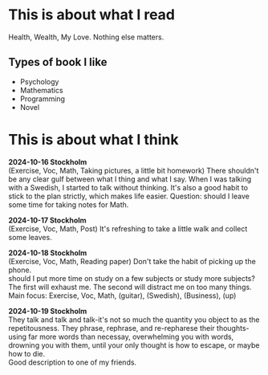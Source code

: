# This is about what I read
Health, Wealth, My Love. Nothing else matters.

## Types of book I like
* Psychology
* Mathematics
* Programming
* Novel

# This is about what I think
**2024-10-16 Stockholm**\
(Exercise, Voc, Math, Taking pictures, a little bit homework)
There shouldn't be any clear gulf between what I thing and what I say. When I was talking with a Swedish, I started to talk without thinking. It's also a good habit to stick to the plan strictly, which makes life easier.
Question: should I leave some time for taking notes for Math.

**2024-10-17 Stockholm**\
(Exercise, Voc, Math, Post)
It's refreshing to take a little walk and collect some leaves.

**2024-10-18 Stockholm**\
(Exercise, Voc, Math, Reading paper)
Don't take the habit of picking up the phone. \
should I put more time on study on a few subjects or study more subjects? The first will exhaust me. The second will distract me on too many things. 
Main focus: Exercise, Voc, Math, (guitar), (Swedish), (Business), (up)

**2024-10-19 Stockholm**\
They talk and talk and talk-it's not so much the quantity you object to as the repetitousness. They phrase, rephrase, and re-repharese their thoughts-using far more words than necessay, overwhelming you with words, drowning you with them, until your only thought is how to escape, or maybe how to die. \
Good description to one of my friends.


